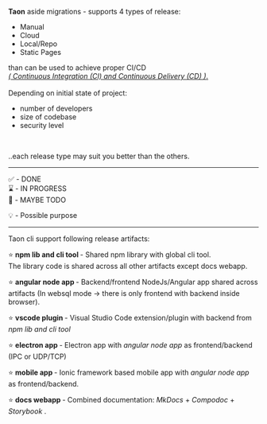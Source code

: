 **Taon** aside
migrations - supports 4 types of release:<br>
 + Manual<br>
 + Cloud<br>
 + Local/Repo<br>
 + Static Pages<br>
 
than can be used to achieve proper CI/CD<br>
[*( Continuous Integration (CI) and Continuous Delivery (CD) )*.](https://en.wikipedia.org/wiki/CI/CD)
<br>
<br>
Depending on initial state of project:<br>

- number of developers<br>
- size of codebase<br>
- security level<br>
<br>

..each release type may suit you better than the others.

----
✅ - DONE  <br>
⌛ - IN PROGRESS <br>
🤔 - MAYBE TODO<br>

💡 - Possible purpose <br>

---

Taon cli support following release artifacts:

⭐ <b>npm lib and cli tool </b> - Shared npm library with global cli tool. <br>
The library code is shared across all other artifacts except docs webapp.

⭐ <b>angular node app </b> - Backend/frontend NodeJs/Angular app shared across<br>
 artifacts (In websql mode -> there is only frontend with backend inside browser).

⭐ <b>vscode plugin </b> - Visual Studio Code extension/plugin with backend from *npm lib and cli tool*

⭐ <b>electron app   </b> - Electron app with *angular node app* as frontend/backend (IPC or UDP/TCP)

⭐ <b>mobile app  </b> - Ionic framework based mobile app with *angular node app* as frontend/backend.

⭐ <b>docs webapp  </b> - Combined documentation: *MkDocs* + *Compodoc*  + *Storybook* .
